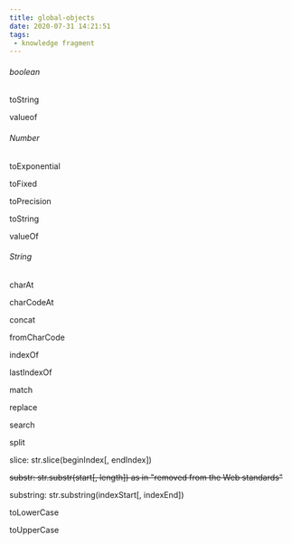 ```yaml
---
title: global-objects
date: 2020-07-31 14:21:51
tags:
 - knowledge fragment
---
```



###### boolean 

toString

valueof

###### Number

toExponential

toFixed

toPrecision

toString

valueOf

###### String

charAt

charCodeAt

concat

fromCharCode

indexOf

lastIndexOf

match

replace

search

split

slice: str.slice(beginIndex[, endIndex])

~~substr: str.substr(start[, length])  as in "removed from the Web standards"~~

substring: str.substring(indexStart[, indexEnd])

toLowerCase

toUpperCase
